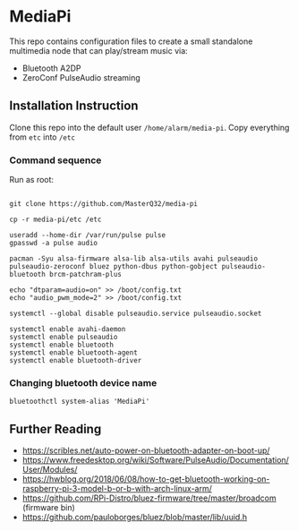 # MediaPi

This repo contains configuration files to create a small standalone multimedia node that can play/stream music via:
- Bluetooth A2DP
- ZeroConf PulseAudio streaming

## Installation Instruction

Clone this repo into the default user `/home/alarm/media-pi`. Copy everything from `etc` into `/etc`

### Command sequence

Run as root:
```

git clone https://github.com/MasterQ32/media-pi

cp -r media-pi/etc /etc

useradd --home-dir /var/run/pulse pulse
gpasswd -a pulse audio

pacman -Syu alsa-firmware alsa-lib alsa-utils avahi pulseaudio pulseaudio-zeroconf bluez python-dbus python-gobject pulseaudio-bluetooth brcm-patchram-plus

echo "dtparam=audio=on" >> /boot/config.txt
echo "audio_pwm_mode=2" >> /boot/config.txt

systemctl --global disable pulseaudio.service pulseaudio.socket

systemctl enable avahi-daemon
systemctl enable pulseaudio
systemctl enable bluetooth
systemctl enable bluetooth-agent
systemctl enable bluetooth-driver
```

### Changing bluetooth device name

```
bluetoothctl system-alias 'MediaPi'
```

## Further Reading

- https://scribles.net/auto-power-on-bluetooth-adapter-on-boot-up/
- https://www.freedesktop.org/wiki/Software/PulseAudio/Documentation/User/Modules/
- https://hwblog.org/2018/06/08/how-to-get-bluetooth-working-on-raspberry-pi-3-model-b-or-b-with-arch-linux-arm/
- https://github.com/RPi-Distro/bluez-firmware/tree/master/broadcom (firmware bin)
- https://github.com/pauloborges/bluez/blob/master/lib/uuid.h


